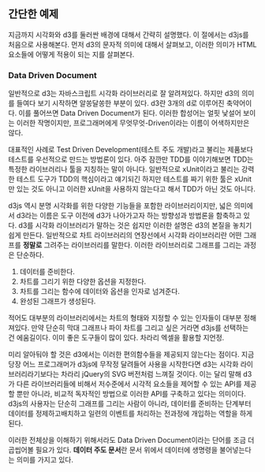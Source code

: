 간단한 예제
-----------

지금까지 시각화와 d3를 둘러싼 배경에 대해서 간략히 설명했다. 이 절에서는 d3js를 처음으로 사용해본다. 먼저 d3의 문자적 의미에 대해서 살펴보고, 이러한 의미가 HTML 요소들에 어떻게 적용이 되는 지를 살펴본다.

### Data Driven Document

일반적으로 d3는 자바스크립트 시각화 라이브러리로 잘 알려져있다. 하지만 d3의 의미를 들여다 보기 시작하면 알쏭달쏭한 부분이 있다. d3란 3개의 d로 이루어진 축약어이다. 이를 풀어쓰면 Data Driven Document가 된다. 이러한 합성어는 얼핏 낯설어 보이는 이러한 작명이지만, 프로그래머에게  무엇무엇-Driven이라는 이름이 어색하지만은 않다.

대표적인 사례로 Test Driven Development(테스트 주도 개발)라고 불리는 제품보다 테스트를 우선적으로 만드는 방법론이 있다. 아주 잠깐만 TDD를 이야기해보면 TDD는 특정한 라이브러리나 툴을 지칭하는 말이 아니다. 일반적으로 xUnit이라고 불리는 강력한 테스트 도구가 TDD의 핵심이라고 얘기되긴 하지만 테스트를 짜기 위한 툴은 xUnit만 있는 것도 아니고 이러한 xUnit을 사용하지 않는다고 해서 TDD가 아닌 것도 아니다.

d3js 역시 분명 시각화를 위한 다양한 기능들을 포함한 라이브러리이지만, 넓은 의미에서 d3라는 이름은 도구 이전에 d3가 나아가고자 하는 방향성과 방법론을 함축하고 있다. d3를 시각화 라이브러리가 말하는 것은 쉽지만 이러한 설명은 d3의 본질을 놓치기 쉽게 만든다. 일반적으로 차트 라이브러리의 연장선에서 시각화 라이브러리란 어떤 그래프를 **정말로** 그려주는 라이브러리를 말한다. 이러한 라이브러리로 그래프를 그리는 과정은 단순하다.

1. 데이터를 준비한다.
1. 차트를 그리기 위한 다양한 옵션을 지정한다.
1. 차트를 그리는 함수에 데이터와 옵션을 인자로 넘겨준다.
1. 완성된 그래프가 생성된다.

적어도 대부분의 라이브러리에서는 차트의 형태와 지정할 수 있는 인자들이 대부분 정해져있다. 만약 단순히 막대 그래프나 파이 차트를 그리고 싶은 거라면 d3js를 선택하는 건 에움길이다. 이미 좋은 도구들이 많이 있다. 차라리 엑셀을 활용할 지언정.

미리 알아둬야 할 것은 d3에서는 이러한 편의함수들을 제공되지 않는다는 점이다. 지금 당장 어느 프로그래머가 d3js에 무작정 달려들어 사용을 시작한다면 d3는 시각화 라이브러리라기보다는 차라리 jQuery의 SVG 버전처럼 느껴질 것이다. 이는 달리 말해 d3가 다른 라이브러리들에 비해서 저수준에서 시각적 요소들을 제어할 수 있는 API를 제공할 뿐만 아니라, 비교적 독자적인 방법으로 이러한 API를 구축하고 있다는 의미이다. d3js의 사용자는 단순히 그래프를 그리는 사람이 아니라, 데이터를 준비하는 단계부터 데이터를 정제하고배치하고 일련의 이벤트를 처리하는 전과정에 개입하는 역할을 하게 된다. 

이러한 전체상을 이해하기 위해서라도 Data Driven Document이라는 단어를 조금 더 곱씹어볼 필요가 있다. **데이터 주도 문서**란 문서 위에서 데이터에 생명령을 불어넣는다는 의미를 가지고 있다. 